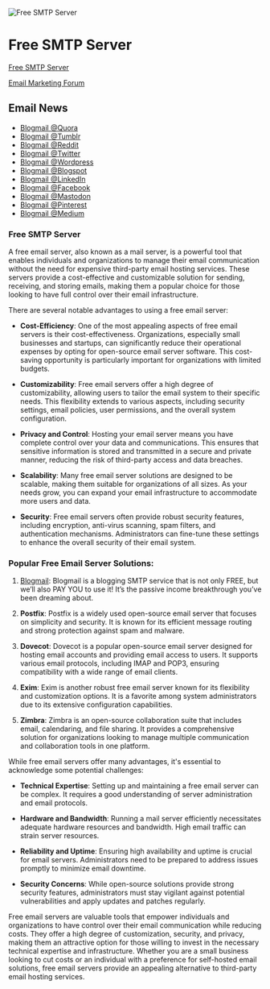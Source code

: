 ![Free SMTP Server](https://blogmail.io/img/OG-thumbnail.jpg)

# Free SMTP Server

[Free SMTP Server](https://blogmail.io)

[Email Marketing Forum](https://forum.blogmail.io)

## Email News

- [Blogmail @Quora](https://www.quora.com/profile/Blogmail)
- [Blogmail @Tumblr](https://www.tumblr.com/blogmail)
- [Blogmail @Reddit](https://www.reddit.com/r/blogmail_io/)
- [Blogmail @Twitter](https://twitter.com/blogmail_io)
- [Blogmail @Wordpress](https://mattf449b3e4e344.wordpress.com/)
- [Blogmail @Blogspot](https://blogmailsmtp.blogspot.com/)
- [Blogmail @LinkedIn](https://www.linkedin.com/company/99523947/admin/feed/posts/)
- [Blogmail @Facebook](https://www.facebook.com/profile.php?id=61551929232146)
- [Blogmail @Mastodon](https://mastodon.social/@blogmail)
- [Blogmail @Pinterest](https://www.pinterest.com/1djdak1tvdcrei3zlp3q6ays3uunyf/email-marketing/)
- [Blogmail @Medium](https://medium.com/@matt_92172/free-smtp-server-bff235026b21)

### Free SMTP Server

A free email server, also known as a mail server, is a powerful tool that enables individuals and organizations to manage their email communication without the need for expensive third-party email hosting services. These servers provide a cost-effective and customizable solution for sending, receiving, and storing emails, making them a popular choice for those looking to have full control over their email infrastructure.

There are several notable advantages to using a free email server:

- **Cost-Efficiency**: One of the most appealing aspects of free email servers is their cost-effectiveness. Organizations, especially small businesses and startups, can significantly reduce their operational expenses by opting for open-source email server software. This cost-saving opportunity is particularly important for organizations with limited budgets.

- **Customizability**: Free email servers offer a high degree of customizability, allowing users to tailor the email system to their specific needs. This flexibility extends to various aspects, including security settings, email policies, user permissions, and the overall system configuration.

- **Privacy and Control**: Hosting your email server means you have complete control over your data and communications. This ensures that sensitive information is stored and transmitted in a secure and private manner, reducing the risk of third-party access and data breaches.

- **Scalability**: Many free email server solutions are designed to be scalable, making them suitable for organizations of all sizes. As your needs grow, you can expand your email infrastructure to accommodate more users and data.

- **Security**: Free email servers often provide robust security features, including encryption, anti-virus scanning, spam filters, and authentication mechanisms. Administrators can fine-tune these settings to enhance the overall security of their email system.

### Popular Free Email Server Solutions:

1. [Blogmail](https://blogmail.io): Blogmail is a blogging SMTP service that is not only FREE, but we’ll also PAY YOU to use it! It’s the passive income breakthrough you’ve been dreaming about.

2. **Postfix**: Postfix is a widely used open-source email server that focuses on simplicity and security. It is known for its efficient message routing and strong protection against spam and malware.

3. **Dovecot**: Dovecot is a popular open-source email server designed for hosting email accounts and providing email access to users. It supports various email protocols, including IMAP and POP3, ensuring compatibility with a wide range of email clients.

4. **Exim**: Exim is another robust free email server known for its flexibility and customization options. It is a favorite among system administrators due to its extensive configuration capabilities.

5. **Zimbra**: Zimbra is an open-source collaboration suite that includes email, calendaring, and file sharing. It provides a comprehensive solution for organizations looking to manage multiple communication and collaboration tools in one platform.

While free email servers offer many advantages, it's essential to acknowledge some potential challenges:

- **Technical Expertise**: Setting up and maintaining a free email server can be complex. It requires a good understanding of server administration and email protocols.

- **Hardware and Bandwidth**: Running a mail server efficiently necessitates adequate hardware resources and bandwidth. High email traffic can strain server resources.

- **Reliability and Uptime**: Ensuring high availability and uptime is crucial for email servers. Administrators need to be prepared to address issues promptly to minimize email downtime.

- **Security Concerns**: While open-source solutions provide strong security features, administrators must stay vigilant against potential vulnerabilities and apply updates and patches regularly.

Free email servers are valuable tools that empower individuals and organizations to have control over their email communication while reducing costs. They offer a high degree of customization, security, and privacy, making them an attractive option for those willing to invest in the necessary technical expertise and infrastructure. Whether you are a small business looking to cut costs or an individual with a preference for self-hosted email solutions, free email servers provide an appealing alternative to third-party email hosting services.
